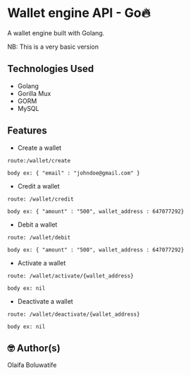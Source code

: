 # Wallet engine API - Go🔥

A wallet engine built with Golang.

NB: This is a very basic version

## Technologies Used

- Golang
- Gorilla Mux
- GORM
- MySQL

## Features

- Create a wallet

```
route:/wallet/create

body ex: { "email" : "johndoe@gmail.com" }
```

- Credit a wallet
```
route: /wallet/credit

body ex: { "amount" : "500", wallet_address : 647077292}
```

- Debit a wallet
```
route: /wallet/debit

body ex: { "amount" : "500", wallet_address : 647077292}
```
- Activate a wallet
```
route: /wallet/activate/{wallet_address}

body ex: nil
```

- Deactivate a wallet
```
route: /wallet/deactivate/{wallet_address}

body ex: nil
```

## 🤓 Author(s)

Olaifa Boluwatife
